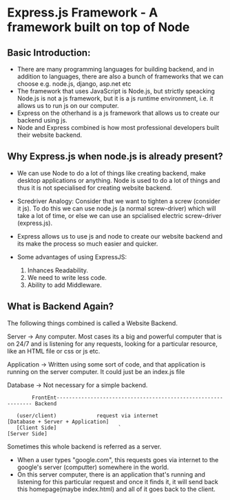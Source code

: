 # Express.js Framework - A framework built on top of Node

## Basic Introduction:

- There are many programming languages for building backend, and in addition to languages, there are 
also a bunch of frameworks that we can choose e.g. node.js, django, asp.net etc 
- The framework that uses JavaScript is Node.js, but strictly speacking Node.js is not a js framework, but it is a js runtime environment, i.e. it allows us to run js on our computer. 
- Express on the otherhand is a js framework that allows us to create our backend using js. 
- Node and Express combined is how most professional developers built their website backend. 

## Why Express.js when node.js is already present?

- We can use Node to do a lot of things like creating backend, make desktop applications or anything. Node is used to do a lot of things and thus it is not specialised for creating website backend.

- Scredriver Analogy: Consider that we want to tighten a screw (consider it js). To do this we can use node.js (a normal screw-driver) which will take a lot of time, or else we can use an spcialised electric screw-driver (express.js). 

- Express allows us to use js and node to create our website backend and its make the process so much easier and quicker. 

- Some advantages of using ExpressJS:
    1. Inhances Readability.
    2. We need to write less code.
    3. Ability to add Middleware.


## What is Backend Again? 

The following things combined is called a Website Backend. 

Server -> Any computer. Most cases its a big and powerful computer that is on 24/7 and is listening for any requests, looking for a particular resource, like an HTML file or css or js etc. 

Application -> Written using some sort of code, and that application is running on the server computer. It could just be an index.js file 

Database ->  Not necessary for a simple backend. 

```
        FrontEnt-------------------------------------------------------------- Backend

   (user/client)             request via internet                [Database + Server + Application]
   [Client Side]                    `                                        [Server Side]

```
Sometimes this whole backend is referred as a server. 

- When a user types "google.com", this requests goes via internet to the google's server (computter) somewhere in the world. 
- On this server computer, there is an application that's running and listening for this particular request and once it finds it, it will send back this homepage(maybe index.html) and all of it goes back to the client. 
